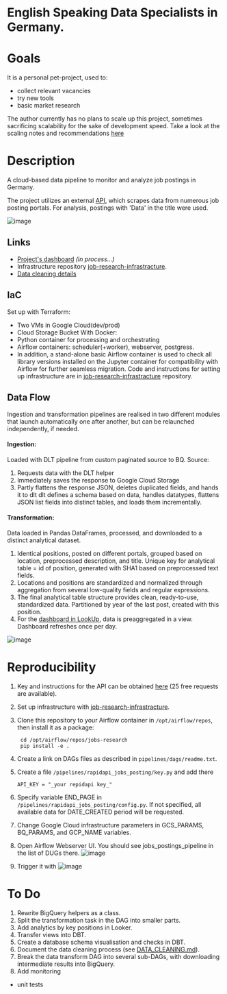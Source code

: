 # English Speaking Data Specialists in Germany. 

# Goals
It is a personal pet-project, used to:
- collect relevant vacancies
- try new tools
- basic market research

The author currently has no plans to scale up this project, sometimes sacrificing scalability for the sake of development speed. Take a look at the scaling notes and recommendations [here](https://github.com/SaschaKay/jobs-research/blob/master/SCALING.md)


# Description
A cloud-based data pipeline to monitor and analyze job postings in Germany. 

The project utilizes an external [API](https://rapidapi.com/techmap-io-techmap-io-default/api/daily-international-job-postings), which scrapes data from numerous job posting portals.
For analysis, postings with 'Data' in the title were used. 

![image](https://github.com/user-attachments/assets/492003fe-ccb7-40af-ad3c-81ef673796aa)

## Links
* [Project's dashboard](https://lookerstudio.google.com/u/2/reporting/e029baeb-1698-40d5-8670-e279f4afe7c5/page/tEnnC/edit) _(in process...)_
* Infrastructure repository [job-research-infrastracture](https://github.com/SaschaKay/job-research-infrastracture).
* [Data cleaning details](./DATA_CLEANING.md)

## IaC
Set up with Terraform:
* Two VMs in Google Cloud(dev/prod)
* Cloud Storage Bucket
With Docker:
* Python container for processing and orchestrating
* Airflow containers: scheduler(+worker), webserver, postgress.
* In addition, a stand-alone basic Airflow container is used to check all library versions installed on the Jupyter container for compatibility with Airflow for further seamless migration.
Code and instructions for setting up infrastructure are in [job-research-infrastracture](https://github.com/SaschaKay/job-research-infrastracture) repository.

## Data Flow
Ingestion and transformation pipelines are realised in two different modules that launch automatically one after another, but can be relaunched independently, if needed.
#### Ingestion:
Loaded with DLT pipeline from custom paginated source to BQ. 
Source:
  1. Requests data with the DLT helper
  2. Immediately saves the response to Google Cloud Storage
  3. Partly flattens the response JSON, deletes duplicated fields, and hands it to dlt
dlt defines a schema based on data, handles datatypes, flattens JSON list fields into distinct tables, and loads them incrementally. 
#### Transformation:
Data loaded in Pandas DataFrames, processed, and downloaded to a distinct analytical dataset.
  1. Identical positions, posted on different portals, grouped based on location, preprocessed description, and title. Unique key for analytical table = id of position, generated with SHA1 based on preprocessed text fields.
  2. Locations and positions are standardized and normalized through aggregation from several low-quality fields and regular expressions.
  3. The final analytical table structure provides clean, ready-to-use, standardized data. Partitioned by year of the last post, created with this position.
  4. For the [dashboard in LookUp](https://lookerstudio.google.com/s/jqDeXhNYVhE), data is preaggregated in a view. Dashboard refreshes once per day.

![image](https://github.com/user-attachments/assets/59c57c42-4d0b-442f-a9df-27539204f520)

# Reproducibility
1. Key and instructions for the API can be obtained [here](https://rapidapi.com/techmap-io-techmap-io-default/api/daily-international-job-postings) (25 free requests are available).
2. Set up infrastructure with [job-research-infrastracture](https://github.com/SaschaKay/job-research-infrastracture).
3. Clone this repository to your Airflow container in `/opt/airflow/repos`, then install it as a package:
   
        cd /opt/airflow/repos/jobs-research
        pip install -e .
4. Create a link on DAGs files as described in `pipelines/dags/readme.txt`.
5. Create a file `/pipelines/rapidapi_jobs_posting/key.py` and add there
   
       API_KEY = "_your repidapi key_"
7. Specify variable END_PAGE in `/pipelines/rapidapi_jobs_posting/config.py`. If not specified, all available data for DATE_CREATED period will be requested.
8. Change Google Cloud infrastructure parameters in GCS_PARAMS, BQ_PARAMS, and GCP_NAME variables.
9. Open Airflow Webserver UI. You should see jobs_postings_pipeline in the list of DUGs there. 
    ![image](https://github.com/user-attachments/assets/3688df19-af90-407c-b50b-68d2b153125d)
10. Trigger it with ![image](https://github.com/user-attachments/assets/d5b3a283-6fbc-4aa2-9ca1-c4bd52c3e47c)

# To Do
1. Rewrite BigQuery helpers as a class.
2. Split the transformation task in the DAG into smaller parts.
3. Add analytics by key positions in Looker. 
4. Transfer views into DBT.
5. Create a database schema visualisation and checks in DBT.
6. Document the data cleaning process (see [DATA_CLEANING.md](./DATA_CLEANING.md)).
7. Break the data transform DAG into several sub-DAGs, with downloading intermediate results into BigQuery.
8. Add monitoring
+ unit tests
